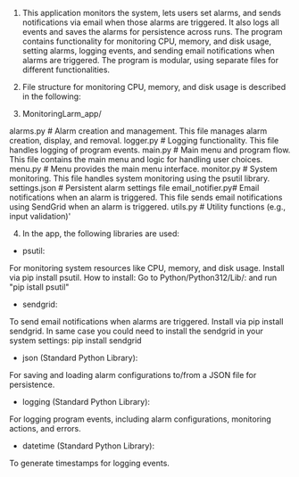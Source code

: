 1. This application monitors the system, lets users set alarms, and sends notifications via email when those alarms are triggered. It also logs all events and saves the alarms for persistence across runs. The program contains functionality for monitoring CPU, memory, and disk usage, setting alarms, logging events, and sending email notifications when alarms are triggered. The program is modular, using separate files for different functionalities. 

2. File structure for monitoring CPU, memory, and disk usage is described in the following:

3. MonitoringLarm_app/

 alarms.py        # Alarm creation and management. This file manages alarm creation, display, and removal.
 logger.py        # Logging functionality. This file handles logging of program events.
 main.py          # Main menu and program flow. This file contains the main menu and logic for handling user choices.
 menu.py          # Menu provides the main menu interface.
 monitor.py       # System monitoring. This file handles system monitoring using the psutil library.
 settings.json    # Persistent alarm settings file
 email_notifier.py# Email notifications when an alarm is triggered. This file sends email notifications using SendGrid when an alarm is triggered.
 utils.py         # Utility functions (e.g., input validation)'

4. In the app, the following libraries are used:

* psutil:

For monitoring system resources like CPU, memory, and disk usage.
Install via pip install psutil. How to install: Go to Python/Python312/Lib/: and run "pip istall psutil"

* sendgrid:

To send email notifications when alarms are triggered.
Install via pip install sendgrid. In same case you could need to install the sendgrid in your system settings:
pip install sendgrid

* json (Standard Python Library):

For saving and loading alarm configurations to/from a JSON file for persistence.

* logging (Standard Python Library):

For logging program events, including alarm configurations, monitoring actions, and errors.

* datetime (Standard Python Library):

To generate timestamps for logging events.

